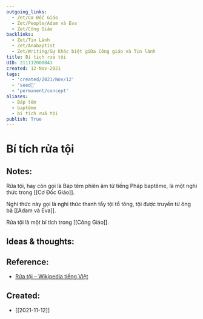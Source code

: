 ```yaml
---
outgoing_links:
  - Zet/Cơ Đốc Giáo
  - Zet/People/Adam và Eva
  - Zet/Công Giáo
backlinks:
  - Zet/Tin Lành
  - Zet/Anabaptist
  - Zet/Writing/Sự khác biệt giữa Công giáo và Tin lành
title: Bí tích rửa tội
UID: 211112000843
created: 12-Nov-2021
tags:
  - 'created/2021/Nov/12'
  - 'seed🥜'
  - 'permanent/concept'
aliases:
  - Báp têm
  - baptême
  - bí tích rửa tội
publish: True
---
```

# Bí tích rửa tội

## Notes:
Rửa tội, hay còn gọi là Báp têm phiên âm từ tiếng Pháp baptême, là một nghi thức trong [[Cơ Đốc Giáo]].

Nghi thức này gọi là nghi thức thanh tẩy tội tổ tông, tội được truyền từ ông bà [[Adam và Eva]].

Rửa tội là một bí tích trong [[Công Giáo]].

## Ideas & thoughts:

## Reference:
- [Rửa tội – Wikipedia tiếng Việt](https://vi.wikipedia.org/wiki/R%E1%BB%ADa_t%E1%BB%99i)

## Created:
- [[2021-11-12]]
